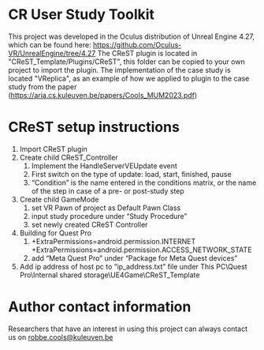 # CR User Study Toolkit
This project was developed in the Oculus distribution of Unreal Engine 4.27, which can be found here: https://github.com/Oculus-VR/UnrealEngine/tree/4.27
The CReST plugin is located in "CReST_Template/Plugins/CReST", this folder can be copied to your own project to import the plugin.
The implementation of the case study is located "VReplica", as an example of how we applied to plugin to the case study from the paper (https://aria.cs.kuleuven.be/papers/Cools_MUM2023.pdf)

# CReST setup instructions
1. Import CReST plugin
2. Create child CReST_Controller
    1. Implement the HandleServerVEUpdate event
    2. First switch on the type of update: load, start, finished, pause
    3. “Condition” is the name entered in the conditions matrix, or the name of the step in case of a pre- or post-study step
3. Create child GameMode
    1. set VR Pawn of project as Default Pawn Class
    2. input study procedure under “Study Procedure”
    3. set newly created CReST Controller
4. Building for Quest Pro
    1. +ExtraPermissions=android.permission.INTERNET
    +ExtraPermissions=android.permission.ACCESS_NETWORK_STATE
    2. add “Meta Quest Pro” under “Package for Meta Quest devices”
5. Add ip address of host pc to “ip_address.txt” file under This PC\Quest Pro\Internal shared storage\UE4Game\CReST_Template

# Author contact information
Researchers that have an interest in using this project can always contact us on robbe.cools@kuleuven.be
